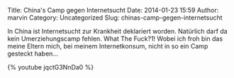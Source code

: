 Title: China's Camp gegen Internetsucht
Date: 2014-01-23 15:59
Author: marvin
Category: Uncategorized
Slug: chinas-camp-gegen-internetsucht

In China ist Internetsucht zur Krankheit deklariert worden. Natürlich
darf da kein Umerziehungscamp fehlen. What The Fuck?1! Wobei ich froh
bin das meine Eltern mich, bei meinem Internetkonsum, nicht in so ein
Camp gesteckt haben...

{% youtube jqctG3NnDa0 %}

